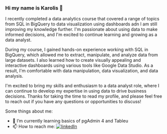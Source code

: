 ### Hi my name is Karolis 👋

I recently completed a data analytics course that covered a range of topics from SQL in BigQuery to data visualization using dashboards adn I am still improving my knowledge further. I'm passionate about using data to make informed decisions, and I'm excited to continue learning and growing as a data analyst.

During my course, I gained hands-on experience working with SQL in BigQuery, which allowed me to extract, manipulate, and analyze data from large datasets. I also learned how to create visually appealing and interactive dashboards using various tools like Google Data Studio. As a result, I'm comfortable with data manipulation, data visualization, and data analysis.

I'm excited to bring my skills and enthusiasm to a data analyst role, where I can continue to develop my expertise in using data to drive business decisions. Thanks for taking the time to read my profile, and please feel free to reach out if you have any questions or opportunities to discuss!

Some things about me:
- 🌱 I’m currently learning basics of pgAdmin 4 and Tableu
- 📫 How to reach me:  [![linkedIn](https://img.shields.io/badge/LinkedIn-0077B5?style=for-the-badge&logo=linkedin&logoColor=white)](https://linkedin.com/in/karolis-markovas-950383222/)

